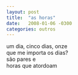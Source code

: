 ```yaml
---
layout: post
title:  "as horas"
date:   2008-01-06 -0300
categories: outros
---
```


<!--more-->
um dia, cinco dias, onze  
que me importa os dias?   
são pares e  
horas que atordoam  
